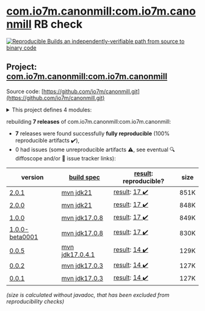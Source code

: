 [com.io7m.canonmill:com.io7m.canonmill](https://central.sonatype.com/artifact/com.io7m.canonmill/com.io7m.canonmill/versions) RB check
=======

[![Reproducible Builds](https://reproducible-builds.org/images/logos/rb.svg) an independently-verifiable path from source to binary code](https://reproducible-builds.org/)

## Project: [com.io7m.canonmill:com.io7m.canonmill](https://central.sonatype.com/artifact/com.io7m.canonmill/com.io7m.canonmill/versions)

Source code: [https://github.com/io7m/canonmill.git](https://github.com/io7m/canonmill.git)

<details><summary>This project defines 4 modules:</summary>

* [com.io7m.canonmill:com.io7m.canonmill](https://central.sonatype.com/artifact/com.io7m.canonmill/com.io7m.canonmill/2.0.1)
* [com.io7m.canonmill:com.io7m.canonmill.core](https://central.sonatype.com/artifact/com.io7m.canonmill/com.io7m.canonmill.core/2.0.1)
* [com.io7m.canonmill:com.io7m.canonmill.documentation](https://central.sonatype.com/artifact/com.io7m.canonmill/com.io7m.canonmill.documentation/2.0.1)
* [com.io7m.canonmill:com.io7m.canonmill.tests](https://central.sonatype.com/artifact/com.io7m.canonmill/com.io7m.canonmill.tests/2.0.1)
</details>

rebuilding **7 releases** of com.io7m.canonmill:com.io7m.canonmill:
- **7** releases were found successfully **fully reproducible** (100% reproducible artifacts :heavy_check_mark:),
- 0 had issues (some unreproducible artifacts :warning:, see eventual :mag: diffoscope and/or :memo: issue tracker links):

| version | [build spec](/BUILDSPEC.md) | [result](https://reproducible-builds.org/docs/jvm/): reproducible? | size |
| -- | --------- | ------ | -- |
| [2.0.1](https://central.sonatype.com/artifact/com.io7m.canonmill/com.io7m.canonmill/2.0.1/pom) | [mvn jdk21](com.io7m.canonmill-2.0.1.buildspec) | [result](com.io7m.canonmill-2.0.1.buildinfo): [17 :heavy_check_mark: ](com.io7m.canonmill-2.0.1.buildcompare) | 851K |
| [2.0.0](https://central.sonatype.com/artifact/com.io7m.canonmill/com.io7m.canonmill/2.0.0/pom) | [mvn jdk21](com.io7m.canonmill-2.0.0.buildspec) | [result](com.io7m.canonmill-2.0.0.buildinfo): [17 :heavy_check_mark: ](com.io7m.canonmill-2.0.0.buildcompare) | 848K |
| [1.0.0](https://central.sonatype.com/artifact/com.io7m.canonmill/com.io7m.canonmill/1.0.0/pom) | [mvn jdk17.0.8](com.io7m.canonmill-1.0.0.buildspec) | [result](com.io7m.canonmill-1.0.0.buildinfo): [17 :heavy_check_mark: ](com.io7m.canonmill-1.0.0.buildcompare) | 849K |
| [1.0.0-beta0001](https://central.sonatype.com/artifact/com.io7m.canonmill/com.io7m.canonmill/1.0.0-beta0001/pom) | [mvn jdk17.0.8](com.io7m.canonmill-1.0.0-beta0001.buildspec) | [result](com.io7m.canonmill-1.0.0-beta0001.buildinfo): [17 :heavy_check_mark: ](com.io7m.canonmill-1.0.0-beta0001.buildcompare) | 830K |
| [0.0.5](https://central.sonatype.com/artifact/com.io7m.canonmill/com.io7m.canonmill/0.0.5/pom) | [mvn jdk17.0.4.1](com.io7m.canonmill-0.0.5.buildspec) | [result](com.io7m.canonmill-0.0.5.buildinfo): [14 :heavy_check_mark: ](com.io7m.canonmill-0.0.5.buildcompare) | 129K |
| [0.0.2](https://central.sonatype.com/artifact/com.io7m.canonmill/com.io7m.canonmill/0.0.2/pom) | [mvn jdk17.0.3](com.io7m.canonmill-0.0.2.buildspec) | [result](com.io7m.canonmill-0.0.2.buildinfo): [14 :heavy_check_mark: ](com.io7m.canonmill-0.0.2.buildcompare) | 127K |
| [0.0.1](https://central.sonatype.com/artifact/com.io7m.canonmill/com.io7m.canonmill/0.0.1/pom) | [mvn jdk17.0.3](com.io7m.canonmill-0.0.1.buildspec) | [result](com.io7m.canonmill-0.0.1.buildinfo): [14 :heavy_check_mark: ](com.io7m.canonmill-0.0.1.buildcompare) | 127K |

<i>(size is calculated without javadoc, that has been excluded from reproducibility checks)</i>
